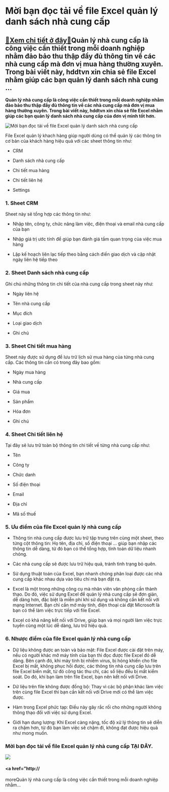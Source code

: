 Mời bạn đọc tải về file Excel quản lý danh sách nhà cung cấp
============================================================

[:gift:Xem chi tiết ở đây:gift:](https://hddtvn.com/moi-ban-doc-tai-ve-file-excel-quan-ly-danh-sach-nha-cung-cap/)Quản lý nhà cung cấp là công việc cần thiết trong mỗi doanh nghiệp nhằm đảo bảo thu thập đầy đủ thông tin về các nhà cung cấp mà đơn vị mua hàng thường xuyên. Trong bài viết này, hddtvn xin chia sẻ file Excel nhằm giúp các bạn quản lý danh sách nhà cung …
---------------------------------------------------------------------------------------------------------------------------------------------------------------------------------------------------------------------------------------------------------------

**Quản lý nhà cung cấp là công việc cần thiết trong mỗi doanh nghiệp nhằm đảo bảo thu thập đầy đủ thông tin về các nhà cung cấp mà đơn vị mua hàng thường xuyên. Trong bài viết này, hddtvn xin chia sẻ file Excel nhằm giúp các bạn quản lý danh sách nhà cung cấp của đơn vị mình tốt hơn.**


![Mời bạn đọc tải về file Excel quản lý danh sách nhà cung cấp](https://hddtvn.com/wp-content/uploads/2021/01/quan-tri-nha-cung-cap-4.jpg)


File Excel quản lý khach hàng giúp người dùng có thể quản lý các thông tin cơ bản của khách hàng hiệu quả với các sheet thông tin như:




* CRM

* Danh sách nhà cung cấp

* Chi tiết mua hàng

* Chi tiết liên hệ

* Settings



### 1. Sheet CRM


Sheet này sẽ tổng hợp các thông tin như:




* Nhập tên, công ty, chức năng làm việc, điện thoại và email nhà cung cấp của bạn

* Nhập giá trị ước tính ​​để giúp bạn đánh giá tầm quan trọng của việc mua hàng

* Lập kế hoạch liên lạc tiếp theo bằng cách điền giao dịch và cập nhật ngày liên hệ tiếp theo



### 2. Sheet Danh sách nhà cung cấp


Ghi chú những thông tin chi tiết của nhà cung cấp trong sheet này như:




* Ngày liên hệ

* Tên nhà cung cấp

* Mục đích

* Loại giao dịch

* Ghi chú



### 3. Sheet Chi tiết mua hàng


Sheet này được sử dụng để lưu trữ lịch sử mua hàng của từng nhà cung cấp. Các thông tin cần có trong đây bao gồm:




* Ngày mua hàng

* Nhà cung cấp

* Giá mua

* Sản phẩm

* Hóa đơn

* Ghi chú



### 4. Sheet Chi tiết liên hệ


Tại đây sẽ lưu trữ toàn bộ thông tin chi tiết về từng nhà cung cấp như:




* Tên

* Công ty

* Chức danh

* Số điện thoại

* Email

* Địa chỉ

* Mã số thuế



### 5. Ưu điểm của file Excel quản lý nhà cung cấp




* Thông tin nhà cung cấp được lưu trữ tập trung trên cùng một sheet, theo từng cột thông tin: Họ tên, địa chỉ, số điện thoại … giúp bạn nhập các thông tin dễ dàng, từ đó bạn có thể tổng hợp, tính toán dữ liệu nhanh chóng.

* Các nhà cung cấp sẽ được lưu trữ hiệu quả, tránh tình trạng bỏ quên.

* Sử dụng thuật toán của Excel, bạn nhanh chóng phân loại được các nhà cung cấp khác nhau dựa vào tiêu chí mà bạn đặt ra.

* Excel là một trong những công cụ mà nhân viên văn phòng cần thành thạo. Do đó, việc sử dụng Excel để quản lý nhà cung cấp sẽ đơn giản, dễ dàng hơn, đặc biệt là miễn phí khi sử dụng và không cần kết nối với mạng Internet. Bạn chỉ cần mở máy tính, điện thoại cài đặt Microsoft là bạn có thể làm việc trực tiếp với file Excel.

* Excel có khả năng kết nối với Drive, giúp bạn và mọi người làm việc trực tuyến cùng một lúc dễ dàng, lưu trữ hiệu quả.



### 6. Nhược điểm của file Excel quản lý nhà cung cấp




* Dữ liệu không được an toàn và bảo mật: File Excel được cài đặt trên máy, nếu có người khác mở máy tính của bạn thì đọc được file Excel đó dễ dàng. Bên cạnh đó, khi máy tính bị nhiễm virus, bị hỏng khiến cho file Excel bị mất, không phục hồi được, các thông tin nhà cung cấp lưu trên file Excel biến mất, từ đó công tác thu chi, các số liệu đều bị mất kiểm soát. Do đó, khi bạn làm trên file Excel, bạn nên kết nối với Drive.

* Dữ liệu trên file không được đồng bộ: Thay vì các bộ phận khác làm việc trên cùng file Excel thì bạn cần kết nối với Drive mới có thể làm việc được.

* Hàm trong Excel phức tạp: Điều này gây rắc rối cho những người không thông thạo đối với việc sử dụng Excel.

* Giới hạn dung lượng: Khi Excel càng nặng, tốc độ xử lý thông tin sẽ diễn ra chậm hơn, từ đó bạn làm việc sẽ chậm đi, không đạt được hiệu quả như mong muốn.



### Mời bạn đọc tải về file Excel quản lý nhà cung cấp **TẠI ĐÂY**.


![](https://hddtvn.com/wp-content/uploads/2021/01/10-4.png)


#### <a href=”http://


moreQuản lý nhà cung cấp là công việc cần thiết trong mỗi doanh nghiệp nhằm…

